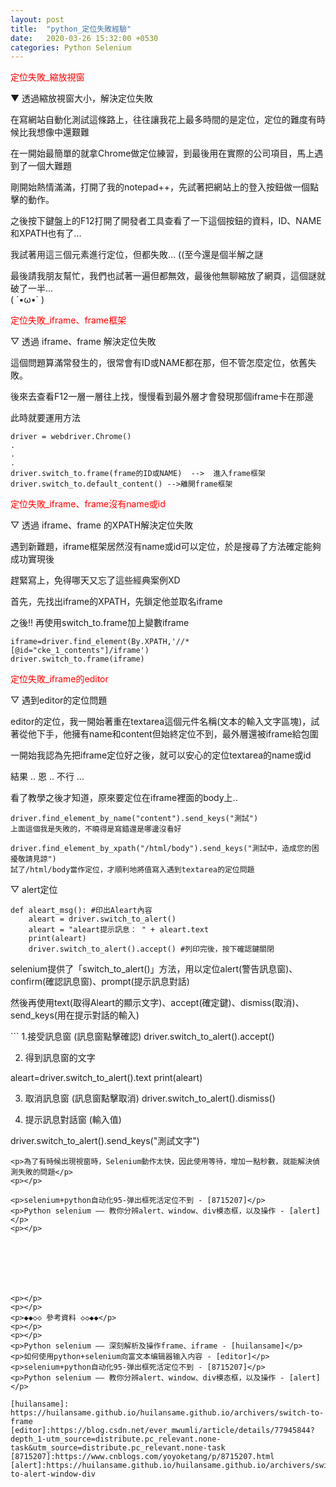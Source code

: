 ```yaml
---
layout: post
title:  "python_定位失敗經驗"
date:   2020-03-26 15:32:00 +0530
categories: Python Selenium
---
```


<font color="#FF0000">定位失敗_縮放視窗</font>

<p>▼ 透過縮放視窗大小，解決定位失敗</p>


<p>在寫網站自動化測試這條路上，往往讓我花上最多時間的是定位，定位的難度有時候比我想像中還艱難</p>
<p>在一開始最簡單的就拿Chrome做定位練習，到最後用在實際的公司項目，馬上遇到了一個大難題</p>

<p>剛開始熱情滿滿，打開了我的notepad++，先試著把網站上的登入按鈕做一個點擊的動作。</p>

<p>之後按下鍵盤上的F12打開了開發者工具查看了一下這個按鈕的資料，ID、NAME和XPATH也有了... </p>

<p>我試著用這三個元素進行定位，但都失敗… ((至今還是個半解之謎 </p>

最後請我朋友幫忙，我們也試著一遍但都無效，最後他無聊縮放了網頁，這個謎就破了一半...<br>
( ´•ω•` )   

<p></p>

<font color="#FF0000">定位失敗_iframe、frame框架</font>


<p>▽ 透過 iframe、frame 解決定位失敗</p>

<p>這個問題算滿常發生的，很常會有ID或NAME都在那，但不管怎麼定位，依舊失敗。</p>

<p>後來去查看F12一層一層往上找，慢慢看到最外層才會發現那個iframe卡在那邊</p>

<p>此時就要運用方法</p>


```
driver = webdriver.Chrome()
.
.
.
driver.switch_to.frame(frame的ID或NAME)  -->  進入frame框架
driver.switch_to.default_content() -->離開frame框架
```

<p></p>
<font color="#FF0000">定位失敗_iframe、frame沒有name或id</font>

<p>▽ 透過 iframe、frame 的XPATH解決定位失敗</p>

<p>遇到新難題，iframe框架居然沒有name或id可以定位，於是搜尋了方法確定能夠成功實現後</p>
<p>趕緊寫上，免得哪天又忘了這些經典案例XD </p>

<p>首先，先找出iframe的XPATH，先鎖定他並取名iframe </p>

<p>之後!! 再使用switch_to.frame加上變數iframe </p>

```
iframe=driver.find_element(By.XPATH,'//*[@id="cke_1_contents"]/iframe')
driver.switch_to.frame(iframe)
```

<p></p>
<font color="#FF0000">定位失敗_iframe的editor</font>


<p>▽ 遇到editor的定位問題</p>


<p>editor的定位，我一開始著重在textarea這個元件名稱(文本的輸入文字區塊)，試著從他下手，他擁有name和content但始終定位不到，最外層還被iframe給包圍</p>
<p>一開始我認為先把iframe定位好之後，就可以安心的定位textarea的name或id </p>
<p>結果 .. 恩 .. 不行 ...  </p>
<p>看了教學之後才知道，原來要定位在iframe裡面的body上..</p>


```
driver.find_element_by_name("content").send_keys("測試")
上面這個我是失敗的，不曉得是寫錯還是哪邊沒看好

driver.find_element_by_xpath("/html/body").send_keys("測試中，造成您的困擾敬請見諒")
試了/html/body當作定位，才順利地將值寫入遇到textarea的定位問題
```

<p>▽ alert定位</p>

```
def aleart_msg(): #印出Aleart內容
	aleart = driver.switch_to_alert()
	aleart = "aleart提示訊息： " + aleart.text
	print(aleart)
	driver.switch_to_alert().accept() #列印完後，按下確認鍵關閉

```
<p> selenium提供了「switch_to_alert()」方法，用以定位alert(警告訊息窗)、confirm(確認訊息窗)、prompt(提示訊息對話)</p>
<p>然後再使用text(取得Aleart的顯示文字)、accept(確定鍵)、dismiss(取消)、send_keys(用在提示對話的輸入)</p>
```
1.接受訊息窗 (訊息窗點擊確認)
driver.switch_to_alert().accept()

2. 得到訊息窗的文字

aleart=driver.switch_to_alert().text 
print(aleart)

3. 取消訊息窗 (訊息窗點擊取消)
driver.switch_to_alert().dismiss()

4. 提示訊息對話窗 (輸入值)

driver.switch_to_alert().send_keys("測試文字")

```
<p>為了有時候出現視窗時，Selenium動作太快，因此使用等待，增加一點秒數，就能解決偵測失敗的問題</p>
<p></p>

<p>selenium+python自动化95-弹出框死活定位不到 - [8715207]</p>
<p>Python selenium —— 教你分辨alert、window、div模态框，以及操作 - [alert]</p>
<p></p>







<p></p>
<p></p>
<p>◆◆◇◇ 參考資料 ◇◇◆◆</p>
<p></p>
<p></p>
<p>Python selenium —— 深刻解析及操作frame、iframe - [huilansame]</p>
<p>如何使用python+selenium向富文本编辑器输入内容 - [editor]</p>
<p>selenium+python自动化95-弹出框死活定位不到 - [8715207]</p>
<p>Python selenium —— 教你分辨alert、window、div模态框，以及操作 - [alert]</p>

[huilansame]: https://huilansame.github.io/huilansame.github.io/archivers/switch-to-frame
[editor]:https://blog.csdn.net/ever_mwumli/article/details/77945844?depth_1-utm_source=distribute.pc_relevant.none-task&utm_source=distribute.pc_relevant.none-task
[8715207]:https://www.cnblogs.com/yoyoketang/p/8715207.html
[alert]:https://huilansame.github.io/huilansame.github.io/archivers/switch-to-alert-window-div